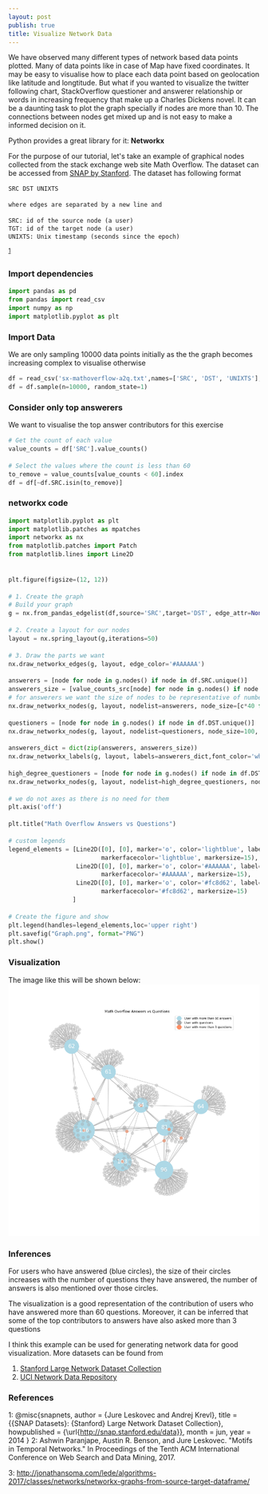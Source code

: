 ```yaml
---
layout: post
publish: true
title: Visualize Network Data
---
```


We have observed many different types of network based data points plotted. Many of data points like in case of Map have fixed coordinates. It may be easy to visualise how to place each data point based on geolocation like latitude and longtitude.
But what if you wanted to visualize the twitter following chart, StackOverflow questioner and answerer relationship or words in increasing frequency that make up a Charles Dickens novel.
It can be a daunting task to plot the graph specially if nodes are more than 10. The connections between nodes get mixed up and is not easy to make a informed decision on it.

Python provides a great library for it: **Networkx**

For the purpose of our tutorial, let's take an example of graphical nodes collected from the stack exchange web site Math Overflow. 
The dataset can be accessed from [SNAP by Stanford](http://snap.stanford.edu/data/sx-mathoverflow.html). 
The dataset has following format
```
SRC DST UNIXTS

where edges are separated by a new line and

SRC: id of the source node (a user)
TGT: id of the target node (a user)
UNIXTS: Unix timestamp (seconds since the epoch)
```
<sup>[1](#myfootnote1)</sup>

### Import dependencies

```python
import pandas as pd
from pandas import read_csv
import numpy as np
import matplotlib.pyplot as plt
```
### Import Data
We are only sampling 10000 data points initially as the the graph becomes increasing complex to visualise otherwise

```python
df = read_csv('sx-mathoverflow-a2q.txt',names=['SRC', 'DST', 'UNIXTS'], delim_whitespace=True, header=None)
df = df.sample(n=10000, random_state=1)
```

### Consider only top answerers
We want to visualise the top answer contributors for this exercise

```python
# Get the count of each value
value_counts = df['SRC'].value_counts()

# Select the values where the count is less than 60
to_remove = value_counts[value_counts < 60].index
df = df[~df.SRC.isin(to_remove)]

```

### networkx code

```python
import matplotlib.pyplot as plt
import matplotlib.patches as mpatches
import networkx as nx
from matplotlib.patches import Patch
from matplotlib.lines import Line2D


plt.figure(figsize=(12, 12))

# 1. Create the graph
# Build your graph
g = nx.from_pandas_edgelist(df,source='SRC',target='DST', edge_attr=None)

# 2. Create a layout for our nodes 
layout = nx.spring_layout(g,iterations=50)

# 3. Draw the parts we want
nx.draw_networkx_edges(g, layout, edge_color='#AAAAAA')

answerers = [node for node in g.nodes() if node in df.SRC.unique()]
answerers_size = [value_counts_src[node] for node in g.nodes() if node in df.SRC.unique()]
# for answerers we want the size of nodes to be representative of number of answers they have written
nx.draw_networkx_nodes(g, layout, nodelist=answerers, node_size=[c*40 for c in answerers_size], node_color='lightblue')

questioners = [node for node in g.nodes() if node in df.DST.unique()]
nx.draw_networkx_nodes(g, layout, nodelist=questioners, node_size=100, node_color='#AAAAAA',alpha=0.4)

answerers_dict = dict(zip(answerers, answerers_size))
nx.draw_networkx_labels(g, layout, labels=answerers_dict,font_color='white',font_size=19)

high_degree_questioners = [node for node in g.nodes() if node in df.DST.unique() and value_counts_dst[node] >3]
nx.draw_networkx_nodes(g, layout, nodelist=high_degree_questioners, node_size=100, node_color='#fc8d62', alpha=0.6)

# we do not axes as there is no need for them
plt.axis('off')

plt.title("Math Overflow Answers vs Questions")

# custom legends
legend_elements = [Line2D([0], [0], marker='o', color='lightblue', label='User with more than 60 answers',
                          markerfacecolor='lightblue', markersize=15),
                   Line2D([0], [0], marker='o', color='#AAAAAA', label='User with questions',
                          markerfacecolor='#AAAAAA', markersize=15),
                   Line2D([0], [0], marker='o', color='#fc8d62', label='User with more than 3 questions',
                          markerfacecolor='#fc8d62', markersize=15)
                  ]

# Create the figure and show
plt.legend(handles=legend_elements,loc='upper right')
plt.savefig("Graph.png", format="PNG")
plt.show()

```

### Visualization
The image like this will be shown below:
![Math Overflow Answers vs Questions](https://raw.githubusercontent.com/pacificlion/pacificlion.github.io/master/images/Graph.png "Math Overflow Answers vs Questions")


### Inferences
For users who have answered (blue circles), the size of their circles increases with the number of questions they have answered, the number of answers is also mentioned over those circles. 

The visualization is a good representation of the contribution of users who have answered more than 60 questions. Moreover, it can be inferred that some of the top contributors to answers have also asked more than 3 questions

I think this example can be used for generating network data for good visualization. More datasets can be found from 
1. [Stanford Large Network Dataset Collection](http://snap.stanford.edu/data/index.html)
2. [UCI Network Data Repository](https://networkdata.ics.uci.edu/)
















### References
<a name="myfootnote1">1</a>: @misc{snapnets,
                    author       = {Jure Leskovec and Andrej Krevl},
                    title        = {{SNAP Datasets}: {Stanford} Large Network Dataset Collection},
                    howpublished = {\url{http://snap.stanford.edu/data}},
                    month        = jun,
                    year         = 2014
                  }
2: Ashwin Paranjape, Austin R. Benson, and Jure Leskovec. "Motifs in Temporal Networks." In Proceedings of the Tenth ACM International Conference on Web Search and Data Mining, 2017.

3: http://jonathansoma.com/lede/algorithms-2017/classes/networks/networkx-graphs-from-source-target-dataframe/
